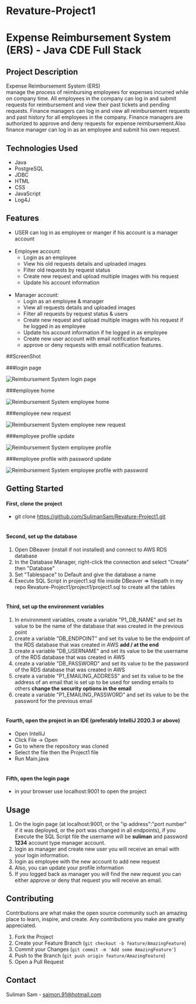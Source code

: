 # Revature-Project1
# Expense Reimbursement System (ERS) - Java CDE Full Stack

## Project Description
Expense Reimbursement System (ERS)<br> manage the process of reimbursing
employees for expenses incurred while on company time. All employees in the
company can log in and submit requests for reimbursement and view their past tickets
and pending requests. Finance managers can log in and view all reimbursement
requests and past history for all employees in the company. Finance managers are
authorized to approve and deny requests for expense reimbursement.Also finance manager can log in as an employee and
submit his own request.
## Technologies Used
- Java
- PostgreSQL
- JDBC
- HTML
- CSS
- JavaScript
- Log4J

## Features

- USER can log in as employee or manger if his account is a manager account
  <br><br>
- Employee account:
  - Login as an employee
  - View his old requests details and uploaded images
  - Filter old requests by request status
  - Create new request and upload multiple images with his request
  - Update his account information
    <br><br>
- Manager account:
    - Login as an employee & manager
    - View all requests details and uploaded images
    - Filter all requests by request status & users 
    - Create new request and upload multiple images with his request if he logged in as employee 
    - Update his account information if he logged in as employee
    - Create new user account with email notification features.
    - approve or deny requests with email notification features.
  
##ScreenShot 

###login page

![Reimbursement System login page](https://user-images.githubusercontent.com/12229049/115836334-f98f9000-a3dc-11eb-9991-f08d003e0ef5.JPG?raw=true)

###employee home

![Reimbursement System employee home](https://user-images.githubusercontent.com/12229049/115836664-5ee38100-a3dd-11eb-981a-3e4e534e27bf.JPG?raw=true)

###employee new request

![Reimbursement System employee new request](https://user-images.githubusercontent.com/12229049/115836816-8cc8c580-a3dd-11eb-8bbf-732fe6c5dbdf.JPG?raw=true)

###employee profile update

![Reimbursement System employee profile](https://user-images.githubusercontent.com/12229049/115836965-b2ee6580-a3dd-11eb-970c-9301bb034549.JPG?raw=true)

###employee profile with password update

![Reimbursement System employee profile with password](https://user-images.githubusercontent.com/12229049/115837295-095ba400-a3de-11eb-9c98-e8ce2c08c45d.JPG?raw=true)

## Getting Started
#### First, clone the project
- git clone https://github.com/SulimanSam/Revature-Project1.git
<br><br>
#### Second, set up the database
1. Open DBeaver (install if not installed) and connect to AWS RDS database
2. In the Database Manager, right-click the connection and select "Create" then "Database"
3. Set "Tablespace" to Default and give the database a name
4. Execute SQL Script in project1.sql file inside DBeaver => filepath in my repo Revature-Project1/project1/project1.sql to create all the tables
<br><br>
#### Third, set up the environment variables
1. In environment variables, create a variable "P1_DB_NAME" and set its value to be the name of the database that was created in the previous point
2. create a variable "DB_ENDPOINT" and set its value to be the endpoint of the RDS database that was created in AWS **add / at the end**
3. create a variable "DB_USERNAME" and set its value to be the username of the RDS database that was created in AWS
4. create a variable "DB_PASSWORD" and set its value to be the password of the RDS database that was created in AWS
5. create a variable "P1_EMAILING_ADDRESS" and set its value to be the address of an email that is set up to be used for sending emails to others **change the security options in the email** 
6. create a variable "P1_EMAILING_PASSWORD" and set its value to be the password for the previous email
<br><br>
#### Fourth, open the project in an IDE (preferably IntelliJ 2020.3 or above)
- Open IntelliJ
- Click File -> Open
- Go to where the repository was cloned
- Select the file then the Project1 file
- Run Main.java 
<br><br>

#### Fifth, open the login page
- in your browser use localhost:9001 to open the project

## Usage
1. On the login page (at localhost:9001, or the "ip address":"port number" if it was deployed, or the port was changed in all endpoints), if you Execute the SQL Script file the username will be **suliman** and password **1234** account type manager account.
2. login as manager and create new user you will receive an email with your login information.
3. login as employee with the new account to add new request 
4. Also, you can update your profile information 
5. If you logged back as manager you will find the new request you can either approve or deny that request you will receive an email.

## Contributing
Contributions are what make the open source community such an amazing place to learn, inspire, and create. Any contributions you make are greatly appreciated.

1. Fork the Project
2. Create your Feature Branch (```git checkout -b feature/AmazingFeature```)
3. Commit your Changes (```git commit -m 'Add some AmazingFeature'```)
4. Push to the Branch (```git push origin feature/AmazingFeature```)
5. Open a Pull Request

## Contact
Suliman Sam - saimon.91@hotmail.com

